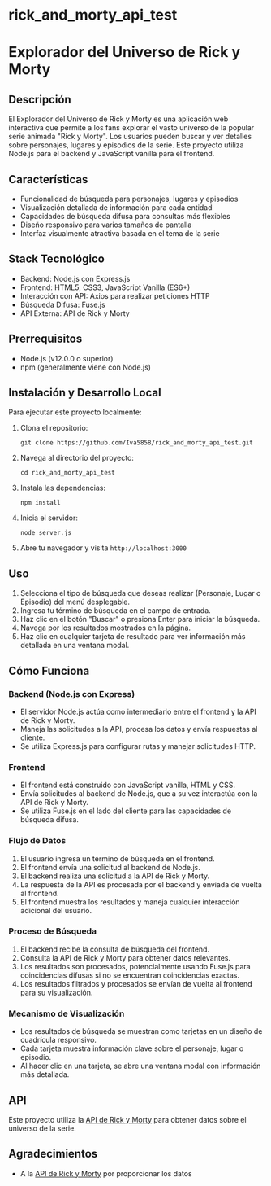 # rick_and_morty_api_test

# Explorador del Universo de Rick y Morty

## Descripción
El Explorador del Universo de Rick y Morty es una aplicación web interactiva que permite a los fans explorar el vasto universo de la popular serie animada "Rick y Morty". Los usuarios pueden buscar y ver detalles sobre personajes, lugares y episodios de la serie. Este proyecto utiliza Node.js para el backend y JavaScript vanilla para el frontend.

## Características
- Funcionalidad de búsqueda para personajes, lugares y episodios
- Visualización detallada de información para cada entidad
- Capacidades de búsqueda difusa para consultas más flexibles
- Diseño responsivo para varios tamaños de pantalla
- Interfaz visualmente atractiva basada en el tema de la serie

## Stack Tecnológico
- Backend: Node.js con Express.js
- Frontend: HTML5, CSS3, JavaScript Vanilla (ES6+)
- Interacción con API: Axios para realizar peticiones HTTP
- Búsqueda Difusa: Fuse.js
- API Externa: API de Rick y Morty

## Prerrequisitos
- Node.js (v12.0.0 o superior)
- npm (generalmente viene con Node.js)

## Instalación y Desarrollo Local
Para ejecutar este proyecto localmente:

1. Clona el repositorio:
   ```
   git clone https://github.com/Iva5858/rick_and_morty_api_test.git
   ```
2. Navega al directorio del proyecto:
   ```
   cd rick_and_morty_api_test
   ```
3. Instala las dependencias:
   ```
   npm install
   ```
4. Inicia el servidor:
   ```
   node server.js
   ```
5. Abre tu navegador y visita `http://localhost:3000`

## Uso
1. Selecciona el tipo de búsqueda que deseas realizar (Personaje, Lugar o Episodio) del menú desplegable.
2. Ingresa tu término de búsqueda en el campo de entrada.
3. Haz clic en el botón "Buscar" o presiona Enter para iniciar la búsqueda.
4. Navega por los resultados mostrados en la página.
5. Haz clic en cualquier tarjeta de resultado para ver información más detallada en una ventana modal.

## Cómo Funciona

### Backend (Node.js con Express)
- El servidor Node.js actúa como intermediario entre el frontend y la API de Rick y Morty.
- Maneja las solicitudes a la API, procesa los datos y envía respuestas al cliente.
- Se utiliza Express.js para configurar rutas y manejar solicitudes HTTP.

### Frontend
- El frontend está construido con JavaScript vanilla, HTML y CSS.
- Envía solicitudes al backend de Node.js, que a su vez interactúa con la API de Rick y Morty.
- Se utiliza Fuse.js en el lado del cliente para las capacidades de búsqueda difusa.

### Flujo de Datos
1. El usuario ingresa un término de búsqueda en el frontend.
2. El frontend envía una solicitud al backend de Node.js.
3. El backend realiza una solicitud a la API de Rick y Morty.
4. La respuesta de la API es procesada por el backend y enviada de vuelta al frontend.
5. El frontend muestra los resultados y maneja cualquier interacción adicional del usuario.

### Proceso de Búsqueda
1. El backend recibe la consulta de búsqueda del frontend.
2. Consulta la API de Rick y Morty para obtener datos relevantes.
3. Los resultados son procesados, potencialmente usando Fuse.js para coincidencias difusas si no se encuentran coincidencias exactas.
4. Los resultados filtrados y procesados se envían de vuelta al frontend para su visualización.

### Mecanismo de Visualización
- Los resultados de búsqueda se muestran como tarjetas en un diseño de cuadrícula responsivo.
- Cada tarjeta muestra información clave sobre el personaje, lugar o episodio.
- Al hacer clic en una tarjeta, se abre una ventana modal con información más detallada.

## API
Este proyecto utiliza la [API de Rick y Morty](https://rickandmortyapi.com/) para obtener datos sobre el universo de la serie.

## Agradecimientos
- A la [API de Rick y Morty](https://rickandmortyapi.com/) por proporcionar los datos

